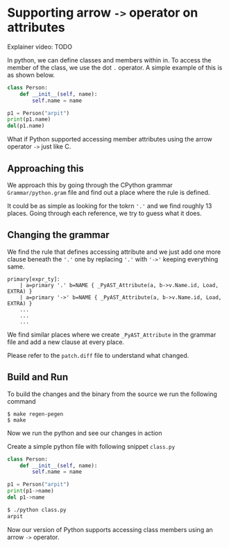 Supporting arrow `->` operator on attributes
===
Explainer video: TODO

In python, we can define classes and members within in. To access
the member of the class, we use the dot `.` operator. A simple example
of this is as shown below.

```py
class Person:
    def __init__(self, name):
        self.name = name

p1 = Person("arpit")
print(p1.name)
del(p1.name)
```

What if Python supported accessing member attributes using
the arrow operator `->` just like C.

## Approaching this

We approach this by going through the CPython grammar `Grammar/python.gram`
file and find out a place where the rule is defined.

It could be as simple as looking for the tokrn `'.'` and we find roughly
13 places. Going through each reference, we try to guess what it does.

## Changing the grammar

We find the rule that defines accessing attribute and we just add one
more clause beneath the `'.'` one by replacing `'.'` with `'->'` keeping
everything same.

```
primary[expr_ty]:
    | a=primary '.' b=NAME { _PyAST_Attribute(a, b->v.Name.id, Load, EXTRA) }
    | a=primary '->' b=NAME { _PyAST_Attribute(a, b->v.Name.id, Load, EXTRA) }
    ...
    ...
    ...
```

We find similar places where we create `_PyAST_Attribute` in the grammar file
and add a new clause at every place.

Please refer to the `patch.diff` file to understand what changed.

## Build and Run

To build the changes and the binary from the source we run the following command

```
$ make regen-pegen
$ make
```

Now we run the python and see our changes in action

Create a simple python file with following snippet `class.py`

```py
class Person:
    def __init__(self, name):
        self.name = name

p1 = Person("arpit")
print(p1->name)
del p1->name
```

```sh
$ ./python class.py
arpit
```

Now our version of Python supports accessing class members using an
arrow `->` operator.
